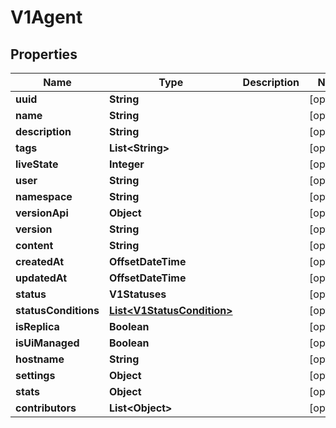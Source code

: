 

# V1Agent


## Properties

| Name | Type | Description | Notes |
|------------ | ------------- | ------------- | -------------|
|**uuid** | **String** |  |  [optional] |
|**name** | **String** |  |  [optional] |
|**description** | **String** |  |  [optional] |
|**tags** | **List&lt;String&gt;** |  |  [optional] |
|**liveState** | **Integer** |  |  [optional] |
|**user** | **String** |  |  [optional] |
|**namespace** | **String** |  |  [optional] |
|**versionApi** | **Object** |  |  [optional] |
|**version** | **String** |  |  [optional] |
|**content** | **String** |  |  [optional] |
|**createdAt** | **OffsetDateTime** |  |  [optional] |
|**updatedAt** | **OffsetDateTime** |  |  [optional] |
|**status** | **V1Statuses** |  |  [optional] |
|**statusConditions** | [**List&lt;V1StatusCondition&gt;**](V1StatusCondition.md) |  |  [optional] |
|**isReplica** | **Boolean** |  |  [optional] |
|**isUiManaged** | **Boolean** |  |  [optional] |
|**hostname** | **String** |  |  [optional] |
|**settings** | **Object** |  |  [optional] |
|**stats** | **Object** |  |  [optional] |
|**contributors** | **List&lt;Object&gt;** |  |  [optional] |



